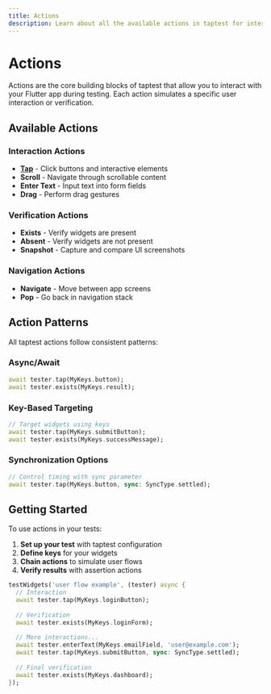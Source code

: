 ```yaml
---
title: Actions
description: Learn about all the available actions in taptest for interacting with your Flutter app
---
```


# Actions

Actions are the core building blocks of taptest that allow you to interact with your Flutter app during testing. Each action simulates a specific user interaction or verification.

## Available Actions

### Interaction Actions
- **[Tap](./tap.md)** - Click buttons and interactive elements
- **Scroll** - Navigate through scrollable content
- **Enter Text** - Input text into form fields
- **Drag** - Perform drag gestures

### Verification Actions
- **Exists** - Verify widgets are present
- **Absent** - Verify widgets are not present
- **Snapshot** - Capture and compare UI screenshots

### Navigation Actions
- **Navigate** - Move between app screens
- **Pop** - Go back in navigation stack

## Action Patterns

All taptest actions follow consistent patterns:

### Async/Await
```dart
await tester.tap(MyKeys.button);
await tester.exists(MyKeys.result);
```

### Key-Based Targeting
```dart
// Target widgets using keys
await tester.tap(MyKeys.submitButton);
await tester.exists(MyKeys.successMessage);
```

### Synchronization Options
```dart
// Control timing with sync parameter
await tester.tap(MyKeys.button, sync: SyncType.settled);
```

## Getting Started

To use actions in your tests:

1. **Set up your test** with taptest configuration
2. **Define keys** for your widgets  
3. **Chain actions** to simulate user flows
4. **Verify results** with assertion actions

```dart
testWidgets('user flow example', (tester) async {
  // Interaction
  await tester.tap(MyKeys.loginButton);
  
  // Verification
  await tester.exists(MyKeys.loginForm);
  
  // More interactions...
  await tester.enterText(MyKeys.emailField, 'user@example.com');
  await tester.tap(MyKeys.submitButton, sync: SyncType.settled);
  
  // Final verification
  await tester.exists(MyKeys.dashboard);
});
```